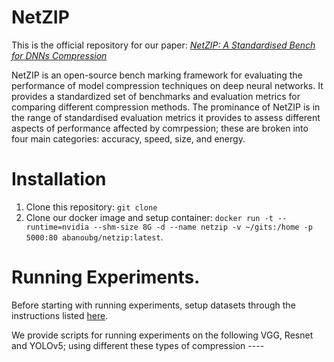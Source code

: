 # NetZIP
This is the official repository for our paper: [*NetZIP: A Standardised Bench for DNNs Compression*](https://link-url-here.org)

NetZIP is an open-source bench marking framework for evaluating the performance of model compression techniques on deep neural networks. It provides a standardized set of benchmarks and evaluation metrics for comparing different compression methods. The prominance of NetZIP is in the range of standardised evaluation metrics it provides to assess different aspects of performance affected by comrpession; these are broken into four main categories: accuracy, speed, size, and energy.


# Installation
1) Clone this repository: `git clone` 
2) Clone our docker image and setup container: `docker run -t --runtime=nvidia --shm-size 8G -d --name netzip -v ~/gits:/home -p 5000:80 abanoubg/netzip:latest`.

# Running Experiments.
Before starting with running experiments, setup datasets through the instructions listed
[here](readme/preparing_datasets.md).

We provide scripts for running experiments on the following VGG, Resnet and YOLOv5; using different these types of compression ----
